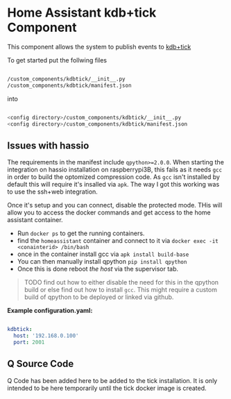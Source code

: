 # Home Assistant kdb+tick Component

This component allows the system to publish events to [kdb+tick](https://code.kx.com/q/kb/kdb-tick/)

To get started put the follwing files

```bash

/custom_components/kdbtick/__init__.py
/custom_components/kdbtick/manifest.json

```

into

```bash

<config directory>/custom_components/kdbtick/__init__.py
<config directory>/custom_components/kdbtick/manifest.json

```


## Issues with hassio

The requirements in the manifest include `qpython>=2.0.0`. When starting the integration on hassio installation on raspberrypi3B, this fails as it needs `gcc` in order to build the optomized compression code. As `gcc` isn't installed by default this will require it's insalled via `apk`. The way I got this working was to use the ssh+web integration.

Once it's setup and you can connect, disable the protected mode. THis will allow you to access the docker commands and get access to the home assistant container.

- Run `docker ps` to get the running containers.
- find the `homeassistant` container and connect to it via `docker exec -it <conainterid> /bin/bash`
- once in the container install gcc via `apk install build-base`
- You can then manually install qpython `pip install qpython`
- Once this is done reboot *the host* via the supervisor tab.

> TODO find out how to either disable the need for this in the qpython build or else find out how to install `gcc`.
> This might require a custom build of qpython to be deployed or linked via github.


**Example configuration.yaml:**

```yaml

kdbtick:
  host: '192.168.0.100'
  port: 2001

```

## Q Source Code

Q Code has been added here to be added to the tick installation.
It is only intended to be here temporarily until the tick docker image is created.
